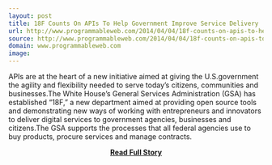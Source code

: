 ```yaml
---
layout: post
title: 18F Counts On APIs To Help Government Improve Service Delivery
url: http://www.programmableweb.com/2014/04/04/18f-counts-on-apis-to-help-government-improve-service-delivery/
source: http://www.programmableweb.com/2014/04/04/18f-counts-on-apis-to-help-government-improve-service-delivery/
domain: www.programmableweb.com
image: 
---
```


<p>APIs are at the heart of a new initiative aimed at giving the U.S.government the agility and flexibility needed to serve today’s citizens, communities and businesses.The White House’s General Services Administration (GSA) has established “18F,” a new department aimed at providing open source tools and demonstrating new ways of working with entrepreneurs and innovators to deliver digital services to government agencies, businesses and citizens.The GSA supports the processes that all federal agencies use to buy products, procure services and manage contracts.</p>
<center><p><a href="http://www.programmableweb.com/2014/04/04/18f-counts-on-apis-to-help-government-improve-service-delivery/" style='padding:25px; font-sze:18px; font-weight: bold;'>Read Full Story</a></p></center>

